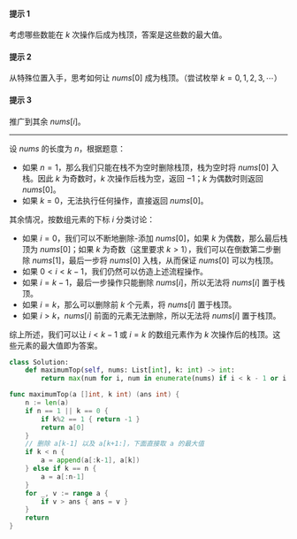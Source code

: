 #### 提示 1

考虑哪些数能在 $k$ 次操作后成为栈顶，答案是这些数的最大值。

#### 提示 2

从特殊位置入手，思考如何让 $\textit{nums}[0]$ 成为栈顶。（尝试枚举 $k=0,1,2,3,\cdots$）

#### 提示 3

推广到其余 $\textit{nums}[i]$。

---

设 $\textit{nums}$ 的长度为 $n$，根据题意：

- 如果 $n=1$，那么我们只能在栈不为空时删除栈顶，栈为空时将 $\textit{nums}[0]$ 入栈。因此 $k$ 为奇数时，$k$ 次操作后栈为空，返回 $-1$；$k$ 为偶数时则返回 $\textit{nums}[0]$。
- 如果 $k=0$，无法执行任何操作，直接返回 $\textit{nums}[0]$。

其余情况，按数组元素的下标 $i$ 分类讨论：

- 如果 $i=0$，我们可以不断地删除-添加 $\textit{nums}[0]$，如果 $k$ 为偶数，那么最后栈顶为 $\textit{nums}[0]$；如果 $k$ 为奇数（这里要求 $k>1$），我们可以在倒数第二步删除 $\textit{nums}[1]$，最后一步将 $\textit{nums}[0]$ 入栈，从而保证 $\textit{nums}[0]$ 可以为栈顶。 
- 如果 $0<i<k-1$，我们仍然可以仿造上述流程操作。
- 如果 $i=k-1$，最后一步操作只能删除 $\textit{nums}[i]$，所以无法将 $\textit{nums}[i]$ 置于栈顶。
- 如果 $i=k$，那么可以删除前 $k$ 个元素，将 $\textit{nums}[i]$ 置于栈顶。
- 如果 $i>k$，$\textit{nums}[i]$ 前面的元素无法删除，所以无法将 $\textit{nums}[i]$ 置于栈顶。

综上所述，我们可以让 $i<k-1$ 或 $i=k$ 的数组元素作为 $k$ 次操作后的栈顶。这些元素的最大值即为答案。

```Python [sol1-Python3]
class Solution:
    def maximumTop(self, nums: List[int], k: int) -> int:
        return max(num for i, num in enumerate(nums) if i < k - 1 or i == k) if len(nums) > 1 or k % 2 == 0 else -1
```

```go [sol1-Go]
func maximumTop(a []int, k int) (ans int) {
	n := len(a)
	if n == 1 || k == 0 {
		if k%2 == 1 { return -1 }
		return a[0]
	}
	// 删除 a[k-1] 以及 a[k+1:]，下面直接取 a 的最大值
	if k < n {
		a = append(a[:k-1], a[k]) 
	} else if k == n {
		a = a[:n-1]
	}
	for _, v := range a {
		if v > ans { ans = v }
	}
	return
}
```
